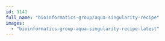 ```yaml
---
id: 3141
full_name: "bioinformatics-group/aqua-singularity-recipe"
images: 
  - "bioinformatics-group-aqua-singularity-recipe-latest"
---
```

